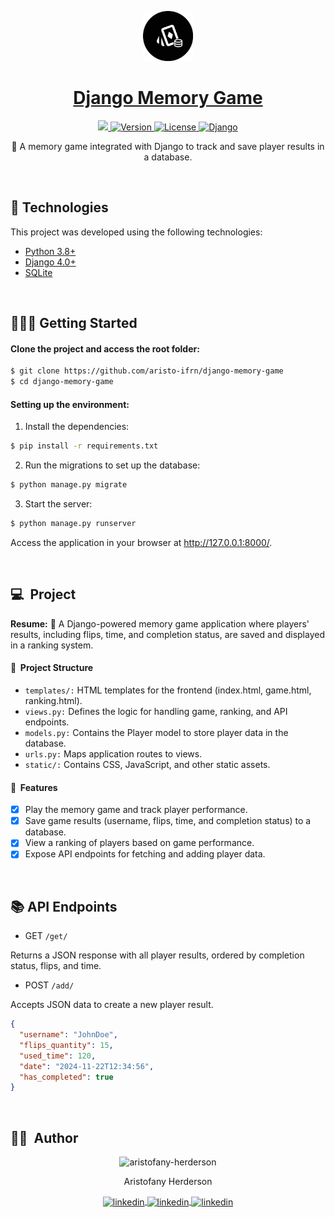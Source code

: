 <p id="title" align="center">
  <a href="#title">
    <img width="80" height="80" src="./.github/logo.png">
    <h1 align="center">Django Memory Game</h1>
  </a>
</p>

<p align="center">
  <a aria-label="Made By Aristofany Herderson" href="https://github.com/aristofany-herderson/">
    <img src="https://img.shields.io/badge/MADE%20BY%20Aristofany%20Herderson-000000.svg?style=for-the-badge&labelColor=000&logo=starship&logoColor=fff&logoWidth=20">
  </a>
  <a aria-label="Project version" href="https://github.com/aristofany-herderson/django-memory-game">
    <img alt="Version" src="https://img.shields.io/badge/VERSION-1.0.0-000000.svg?style=for-the-badge&labelColor=000">
  </a>
  <a aria-label="License" href="./license.md">
    <img alt="License" src="https://img.shields.io/badge/LICENSE-MIT-000000.svg?style=for-the-badge&labelColor=000">
  </a>
  <a aria-label="Built with Django" href="https://www.djangoproject.com/">
    <img alt="Django" src="https://img.shields.io/badge/BUILT%20WITH%20DJANGO-000000.svg?style=for-the-badge&labelColor=000&logo=django&logoColor=fff&logoWidth=20">
  </a>
</p>

<p align="center">🧠 A memory game integrated with Django to track and save player results in a database.</p>

<br>

## 🧪 Technologies

This project was developed using the following technologies:

- [Python 3.8+](https://www.python.org/)
- [Django 4.0+](https://www.djangoproject.com/)
- [SQLite](https://www.sqlite.org/index.html) 

<br>

## 🧑🏻‍💻 Getting Started

#### Clone the project and access the root folder:

```bash
$ git clone https://github.com/aristo-ifrn/django-memory-game
$ cd django-memory-game
```

#### Setting up the environment:

1. Install the dependencies:

```bash
$ pip install -r requirements.txt
```

2. Run the migrations to set up the database:
```bash
$ python manage.py migrate
```

3. Start the server:

```bash
$ python manage.py runserver
```

Access the application in your browser at http://127.0.0.1:8000/.

<br>

## 💻&nbsp; Project

**Resume:** 🧠 A Django-powered memory game application where players' results, including flips, time, and completion status, are saved and displayed in a ranking system.

#### 🎨&nbsp; Project Structure
- ```templates/:``` HTML templates for the frontend (index.html, game.html, ranking.html).
- ```views.py:``` Defines the logic for handling game, ranking, and API endpoints.
- ```models.py:``` Contains the Player model to store player data in the database.
- ```urls.py:``` Maps application routes to views.
- ```static/:``` Contains CSS, JavaScript, and other static assets.

#### 🚀&nbsp; Features

- [x] Play the memory game and track player performance.
- [x] Save game results (username, flips, time, and completion status) to a database.
- [x] View a ranking of players based on game performance.
- [x] Expose API endpoints for fetching and adding player data.

<br />

## 📚 API Endpoints

- GET ```/get/```

Returns a JSON response with all player results, ordered by completion status, flips, and time.

- POST ```/add/```

Accepts JSON data to create a new player result.

```json
{
  "username": "JohnDoe",
  "flips_quantity": 15,
  "used_time": 120,
  "date": "2024-11-22T12:34:56",
  "has_completed": true
}
```

<br>

## 🧑🏻&nbsp; Author

<p align="center">
  <img width="140px" src="https://images.weserv.nl/?url=github.com/aristofany-herderson.png?v=4&h=300&w=300&fit=cover&mask=circle&maxage=7d" alt="aristofany-herderson">
  <p align="center">
    Aristofany Herderson
  </p>
  <p align="center">
    <a  href="https://www.linkedin.com/in/aristofany-herderson/" target="_blank">
    <img align="center" src="https://img.shields.io/badge/LINKEDIN-000000.svg?style=for-the-badge&labelColor=0a66c2&logo=linkedin&logoColor=fff&logoWidth=20" alt="linkedin"/>
    </a>
    <a href="https://twitter.com/aristofanyherde" target="_blank">
      <img align="center" src="https://img.shields.io/badge/TWITTER-000000.svg?style=for-the-badge&labelColor=1d9bf0&logo=x&logoColor=fff&logoWidth=20" alt="linkedin"/>
    </a>
    <a href="https://www.instagram.com/aristofany_herderson/" target="_blank">
      <img align="center" src="https://img.shields.io/badge/INSTAGRAM-000000.svg?style=for-the-badge&labelColor=dd326f&logo=instagram&logoColor=fff&logoWidth=20" alt="linkedin"/>
    </a>
  </p>
</p>

<br>
